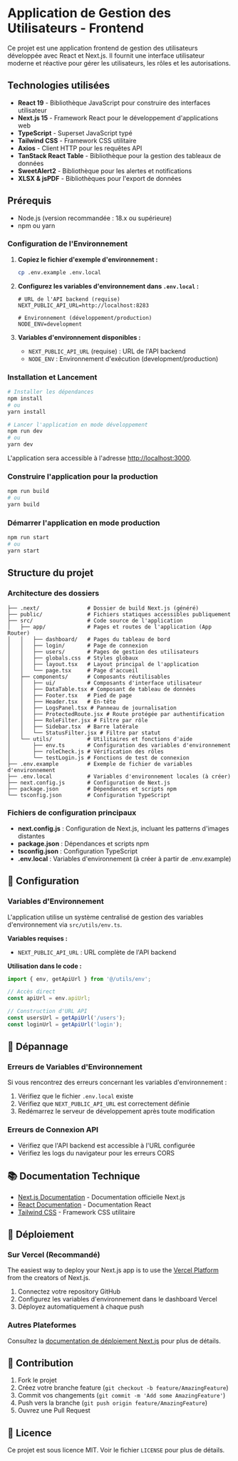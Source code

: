 # Application de Gestion des Utilisateurs - Frontend

Ce projet est une application frontend de gestion des utilisateurs développée avec React et Next.js. Il fournit une interface utilisateur moderne et réactive pour gérer les utilisateurs, les rôles et les autorisations.

## Technologies utilisées

- **React 19** - Bibliothèque JavaScript pour construire des interfaces utilisateur
- **Next.js 15** - Framework React pour le développement d'applications web
- **TypeScript** - Superset JavaScript typé
- **Tailwind CSS** - Framework CSS utilitaire
- **Axios** - Client HTTP pour les requêtes API
- **TanStack React Table** - Bibliothèque pour la gestion des tableaux de données
- **SweetAlert2** - Bibliothèque pour les alertes et notifications
- **XLSX & jsPDF** - Bibliothèques pour l'export de données

## Prérequis

- Node.js (version recommandée : 18.x ou supérieure)
- npm ou yarn

### Configuration de l'Environnement

1. **Copiez le fichier d'exemple d'environnement :**
   ```bash
   cp .env.example .env.local
   ```

2. **Configurez les variables d'environnement dans `.env.local` :**
   ```env
   # URL de l'API backend (requise)
   NEXT_PUBLIC_API_URL=http://localhost:8283
   
   # Environnement (développement/production)
   NODE_ENV=development
   ```

3. **Variables d'environnement disponibles :**
   - `NEXT_PUBLIC_API_URL` (requise) : URL de l'API backend
   - `NODE_ENV` : Environnement d'exécution (development/production)

### Installation et Lancement

```bash
# Installer les dépendances
npm install
# ou
yarn install

# Lancer l'application en mode développement
npm run dev
# ou
yarn dev
```

L'application sera accessible à l'adresse [http://localhost:3000](http://localhost:3000).

### Construire l'application pour la production

```bash
npm run build
# ou
yarn build
```

### Démarrer l'application en mode production

```bash
npm run start
# ou
yarn start
```

## Structure du projet

### Architecture des dossiers

```
├── .next/               # Dossier de build Next.js (généré)
├── public/              # Fichiers statiques accessibles publiquement
├── src/                 # Code source de l'application
│   ├── app/             # Pages et routes de l'application (App Router)
│   │   ├── dashboard/   # Pages du tableau de bord
│   │   ├── login/       # Page de connexion
│   │   ├── users/       # Pages de gestion des utilisateurs
│   │   ├── globals.css  # Styles globaux
│   │   ├── layout.tsx   # Layout principal de l'application
│   │   └── page.tsx     # Page d'accueil
│   ├── components/      # Composants réutilisables
│   │   ├── ui/          # Composants d'interface utilisateur
│   │   ├── DataTable.tsx # Composant de tableau de données
│   │   ├── Footer.tsx   # Pied de page
│   │   ├── Header.tsx   # En-tête
│   │   ├── LogsPanel.tsx # Panneau de journalisation
│   │   ├── ProtectedRoute.jsx # Route protégée par authentification
│   │   ├── RoleFilter.jsx # Filtre par rôle
│   │   ├── Sidebar.tsx  # Barre latérale
│   │   └── StatusFilter.jsx # Filtre par statut
│   └── utils/           # Utilitaires et fonctions d'aide
│       ├── env.ts       # Configuration des variables d'environnement
│       ├── roleCheck.js # Vérification des rôles
│       └── testLogin.js # Fonctions de test de connexion
├── .env.example         # Exemple de fichier de variables d'environnement
├── .env.local           # Variables d'environnement locales (à créer)
├── next.config.js       # Configuration de Next.js
├── package.json         # Dépendances et scripts npm
└── tsconfig.json        # Configuration TypeScript
```

### Fichiers de configuration principaux

- **next.config.js** : Configuration de Next.js, incluant les patterns d'images distantes
- **package.json** : Dépendances et scripts npm
- **tsconfig.json** : Configuration TypeScript
- **.env.local** : Variables d'environnement (à créer à partir de .env.example)

## 🔧 Configuration

### Variables d'Environnement

L'application utilise un système centralisé de gestion des variables d'environnement via `src/utils/env.ts`. 

**Variables requises :**
- `NEXT_PUBLIC_API_URL` : URL complète de l'API backend

**Utilisation dans le code :**
```typescript
import { env, getApiUrl } from '@/utils/env';

// Accès direct
const apiUrl = env.apiUrl;

// Construction d'URL API
const usersUrl = getApiUrl('/users');
const loginUrl = getApiUrl('login');
```

## 🚨 Dépannage

### Erreurs de Variables d'Environnement

Si vous rencontrez des erreurs concernant les variables d'environnement :

1. Vérifiez que le fichier `.env.local` existe
2. Vérifiez que `NEXT_PUBLIC_API_URL` est correctement définie
3. Redémarrez le serveur de développement après toute modification

### Erreurs de Connexion API

- Vérifiez que l'API backend est accessible à l'URL configurée
- Vérifiez les logs du navigateur pour les erreurs CORS

## 📚 Documentation Technique

- [Next.js Documentation](https://nextjs.org/docs) - Documentation officielle Next.js
- [React Documentation](https://react.dev) - Documentation React
- [Tailwind CSS](https://tailwindcss.com) - Framework CSS utilitaire

## 🚀 Déploiement

### Sur Vercel (Recommandé)

The easiest way to deploy your Next.js app is to use the [Vercel Platform](https://vercel.com/new?utm_medium=default-template&filter=next.js&utm_source=create-next-app&utm_campaign=create-next-app-readme) from the creators of Next.js.

1. Connectez votre repository GitHub
2. Configurez les variables d'environnement dans le dashboard Vercel
3. Déployez automatiquement à chaque push

### Autres Plateformes

Consultez la [documentation de déploiement Next.js](https://nextjs.org/docs/app/building-your-application/deploying) pour plus de détails.

## 🤝 Contribution

1. Fork le projet
2. Créez votre branche feature (`git checkout -b feature/AmazingFeature`)
3. Commit vos changements (`git commit -m 'Add some AmazingFeature'`)
4. Push vers la branche (`git push origin feature/AmazingFeature`)
5. Ouvrez une Pull Request

## 📝 Licence

Ce projet est sous licence MIT. Voir le fichier `LICENSE` pour plus de détails.
